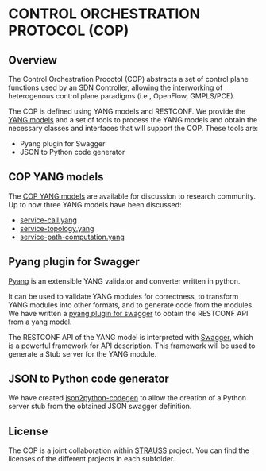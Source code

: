 # CONTROL ORCHESTRATION PROTOCOL (COP)

## Overview
The Control Orchestration Procotol (COP) abstracts a set of control plane functions used by an SDN Controller, allowing the interworking of heterogenous control plane paradigms (i.e., OpenFlow, GMPLS/PCE).

The COP is defined using YANG models and RESTCONF. We provide the [YANG models](https://github.com/ict-strauss/COP/tree/master/yang) and a set of tools to process the YANG models and obtain the necessary classes and interfaces that will support the COP. These tools are:
 - Pyang plugin for Swagger
 - JSON to Python code generator

## COP YANG models

The [COP YANG models](https://github.com/ict-strauss/COP/tree/master/yang) are available for discussion to research community. Up to now three YANG models have been discussed:

- [service-call.yang](https://github.com/ict-strauss/COP/blob/master/yang/yang-cop/service-call.yang)
- [service-topology.yang](https://github.com/ict-strauss/COP/blob/master/yang/yang-cop/service-topology.yang)
- [service-path-computation.yang](https://github.com/ict-strauss/COP/blob/yang/master/yang-cop/service-path-computation.yang)

## Pyang plugin for Swagger

[Pyang](https://code.google.com/p/pyang/) is an extensible YANG validator and converter written in python. 

It can be used to validate YANG modules for correctness, to transform YANG modules into other formats, and to generate code from the modules. We have written a [pyang plugin for swagger](https://github.com/ict-strauss/COP/tree/master/pyang_plugins) to obtain the RESTCONF API from a yang model. 

The RESTCONF API of the YANG model is interpreted with [Swagger](http://swagger.io/), which is a powerful framework for API description. This framework will be used to generate a Stub server for the YANG module.


## JSON to Python code generator

We have created [json2python-codegen](https://github.com/ict-strauss/COP/tree/master/json2python-codegen) to allow the creation of a Python server stub from the obtained JSON swagger definition.


License
-------
The COP is a joint collaboration within [STRAUSS](http://www.ict-strauss.eu/) project. You can find the licenses of the different projects in each subfolder.
